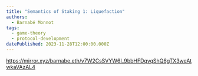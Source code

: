 ```yaml
---
title: "Semantics of Staking 1: Liquefaction"
authors:
  - Barnabé Monnot
tags:
  - game-theory
  - protocol-development
datePublished: 2023-11-28T12:00:00.000Z
---
```


<https://mirror.xyz/barnabe.eth/v7W2CsSVYW6I_9bbHFDqvqShQ6gTX3weAtwkaVAzAL4>

